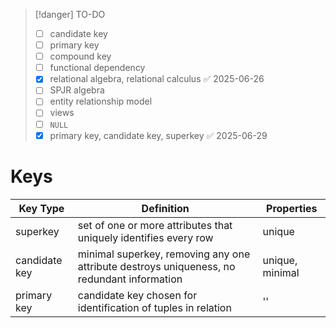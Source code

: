 > [!danger] TO-DO
> - [ ] candidate key
> - [ ] primary key
> - [ ] compound key
> - [ ] functional dependency
> - [x] relational algebra, relational calculus ✅ 2025-06-26
> - [ ] SPJR algebra
> - [ ] entity relationship model
> - [ ] views
> - [ ] `NULL`
> - [x] primary key, candidate key, superkey ✅ 2025-06-29


# Keys
| Key Type      | Definition                                                                                 | Properties      |
| ------------- | ------------------------------------------------------------------------------------------ | --------------- |
| superkey      | set of one or more attributes that uniquely identifies every row                           | unique          |
| candidate key | minimal superkey, removing any one attribute destroys uniqueness, no redundant information | unique, minimal |
| primary key   | candidate key chosen for identification of tuples in relation                              | ''              |

